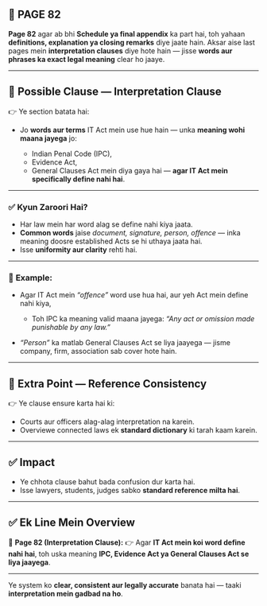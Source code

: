 ## 📄 **PAGE 82**

**Page 82** agar ab bhi **Schedule ya final appendix** ka part hai, toh yahaan **definitions, explanation ya closing remarks** diye jaate hain.
Aksar aise last pages mein **interpretation clauses** diye hote hain — jisse **words aur phrases ka exact legal meaning** clear ho jaaye.

---

## 🔹 **Possible Clause — Interpretation Clause**

👉 Ye section batata hai:

* Jo **words aur terms** IT Act mein use hue hain — unka **meaning wohi maana jayega** jo:

  * Indian Penal Code (IPC),
  * Evidence Act,
  * General Clauses Act mein diya gaya hai — **agar IT Act mein specifically define nahi hai**.

---

### ✅ **Kyun Zaroori Hai?**

* Har law mein har word alag se define nahi kiya jaata.
* **Common words** jaise *document, signature, person, offence* — inka meaning doosre established Acts se hi uthaya jaata hai.
* Isse **uniformity aur clarity** rehti hai.

---

### 🧩 **Example:**

* Agar IT Act mein *“offence”* word use hua hai, aur yeh Act mein define nahi kiya,

  * Toh IPC ka meaning valid maana jayega: *“Any act or omission made punishable by any law.”*

* *“Person”* ka matlab General Clauses Act se liya jaayega — jisme company, firm, association sab cover hote hain.

---

## 🔹 **Extra Point — Reference Consistency**

👉 Ye clause ensure karta hai ki:

* Courts aur officers alag-alag interpretation na karein.
* Overviewe connected laws ek **standard dictionary** ki tarah kaam karein.

---

## ✅ **Impact**

* Ye chhota clause bahut bada confusion dur karta hai.
* Isse lawyers, students, judges sabko **standard reference milta hai**.

---

## ✅ **Ek Line Mein Overview**

📌 **Page 82 (Interpretation Clause):**
👉 Agar **IT Act mein koi word define nahi hai**, toh uska meaning **IPC, Evidence Act ya General Clauses Act se liya jaayega**.

---

Ye system ko **clear, consistent aur legally accurate** banata hai — taaki **interpretation mein gadbad na ho**.
